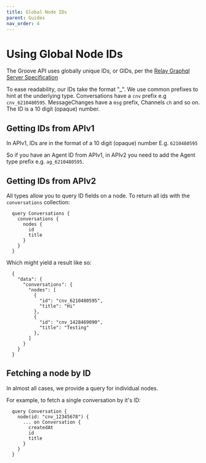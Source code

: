 ```yaml
---
title: Global Node IDs
parent: Guides
nav_order: 4
---
```


# Using Global Node IDs

The Groove API uses globally unique IDs, or GIDs, per the [Relay Graphql Server Specification](https://relay.dev/)

To ease readability, our IDs take the format "<prefix>_<id>". We use common prefixes to hint at the underlying type.  Conversations have a `cnv` prefix e.g `cnv_6210480595`. MessageChanges have a `msg` prefix, Channels `ch` and so on. The ID is a 10 digit (opaque) number.

## Getting IDs from APIv1

In APIv1, IDs are in the format of a 10 digit (opaque) number E.g. `6210480595`

So if you have an Agent ID from APIv1, in APIv2 you need to add the Agent type prefix e.g.
`ag_6210480595`.

## Getting IDs from APIv2

All types allow you to query ID fields on a node. To return all ids with the `conversations` collection:

```
  query Conversations {
    conversations {
      nodes {
        id
        title
      }
    }
  }
```

Which might yield a result like so:

```
  {
    "data": {
      "conversations": {
        "nodes": [
          {
            "id": "cnv_6210480595",
            "title": "Hi"
          },
          {
            "id": "cnv_1428469090",
            "title": "Testing"
          },
        ]
      }
    }
  }
```

## Fetching a node by ID

In almost all cases, we provide a query for individual nodes.

For example, to fetch a single conversation by it's ID:

```
  query Conversation {
    node(id: "cnv_12345678") {
      ... on Conversation {
        createdAt
        id
        title
      }
    }
  }
```

